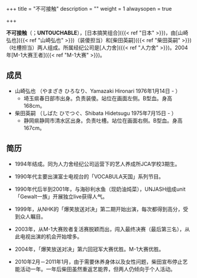 +++
title = "不可接触"
description = ""
weight = 1
alwaysopen = true

+++

**不可接触**（；**UNTOUCHABLE**），[日本搞笑组合]({{< ref "日本" >}})，由[山崎弘也]({{< ref "山崎弘也" >}})（装傻担当）和[柴田英嗣]({{< ref "柴田英嗣" >}})（吐槽担当）两人组成。所属经纪公司是[人力舍]({{< ref "人力舍" >}})。2004年[M-1大赛王者]({{< ref "M-1大赛" >}})。

成员
----

-   山崎弘也 （やまざき ひろなり、Yamazaki Hironari 1976年1月14日 - ）
    -   埼玉県春日部市出身。负责装傻。站位在画面左侧。B型血。身高168cm。
-   柴田英嗣 （しばた ひでつぐ、Shibata Hidetsugu 1975年7月15日 - ）
    -   静岡県静岡市清水区出身。负责吐槽。站位在画面右侧。B型血。身高167cm。

简历
----

-   1994年结成。同为人力舍经纪公司运营下的艺人养成所JCA学校3期生。

-   1990年代主要出演富士电视台的「VOCABULA天国」系列节目。

-   1990年代后半到2001年，与海砂利水鱼（现奶油炖菜），UNJASH组成unit「Gewalt一族」开展独立live获得人气。

-   1999年，从NHK的「爆笑放送对决」第二期开始出演，每次都得到高分，受到众人瞩目。

-   2003年，从M-1大赛败者复活赛脱颖而出，闯入最终决赛（最后第三名），从此电视出演的机会开始增多。

-   2004年，「爆笑放送对决」第六回冠军大赛优胜。M-1大赛优胜。

-   2010年2月－2011年1月，由于需要休养身体以及女性问题，柴田宣布停止艺能活动一年。一年后柴田虽然重返艺能界，但两人仍倾向于个人活动。

